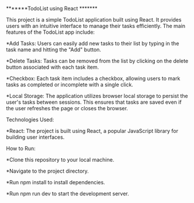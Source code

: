 *******TodoList using React *******

This project is a simple TodoList application built using React. It provides users with an intuitive interface to manage their tasks efficiently. The main features of the TodoList app include:

*Add Tasks: Users can easily add new tasks to their list by typing in the task name and hitting the "Add" button.

*Delete Tasks: Tasks can be removed from the list by clicking on the delete button associated with each task item.

*Checkbox: Each task item includes a checkbox, allowing users to mark tasks as completed or incomplete with a single click.

*Local Storage: The application utilizes browser local storage to persist the user's tasks between sessions. This ensures that tasks are saved even if the user refreshes the page or closes the browser.

Technologies Used:

*React: The project is built using React, a popular JavaScript library for building user interfaces.

How to Run:

*Clone this repository to your local machine.

*Navigate to the project directory.

*Run npm install to install dependencies.

*Run npm run dev to start the development server.

